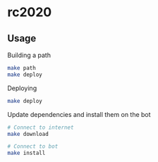 # rc2020


## Usage

Building a path

```bash
make path
make deploy
```

Deploying

```bash
make deploy
```

Update dependencies and install them on the bot

```bash
# Connect to internet
make download

# Connect to bot
make install
```

